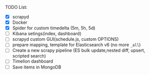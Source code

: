 TODO List:

- [x] scrapyd
- [x] Docker
- [x] Spider for custom timedelta (5m, 5h, 5d)
- [ ] Kibana setings(index, dashboard)
- [ ] scrapyd custom GUI(schedule.js, custom OPTIONS)
- [ ] prepare mapping, template for Elasticsearch v6 (no more ```_all```)
- [ ] Create a new scrapy pipeline (ES bulk update,nested diff, upsert, scripted search)
- [ ] Timelion dashboard
- [ ] Save items in MongoDB

